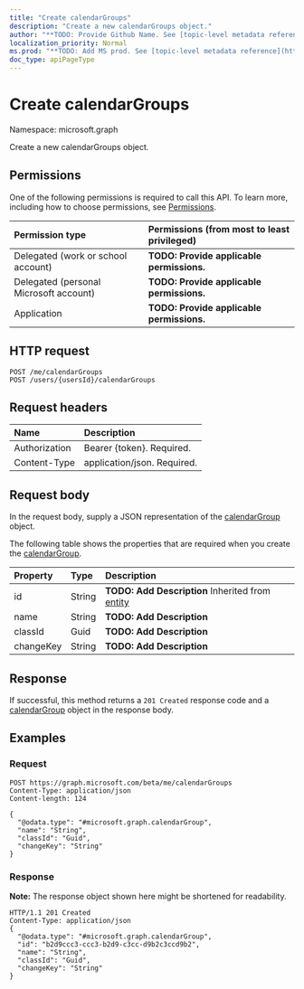 ```yaml
---
title: "Create calendarGroups"
description: "Create a new calendarGroups object."
author: "**TODO: Provide Github Name. See [topic-level metadata reference](https://msgo.azurewebsites.net/add/document/guidelines/metadata.html#topic-level-metadata)**"
localization_priority: Normal
ms.prod: "**TODO: Add MS prod. See [topic-level metadata reference](https://msgo.azurewebsites.net/add/document/guidelines/metadata.html#topic-level-metadata)**"
doc_type: apiPageType
---
```


# Create calendarGroups

Namespace: microsoft.graph

Create a new calendarGroups object.

## Permissions
One of the following permissions is required to call this API. To learn more, including how to choose permissions, see [Permissions](/concepts/permissions-reference.md).

|Permission type|Permissions (from most to least privileged)|
|:---|:---|
|Delegated (work or school account)|**TODO: Provide applicable permissions.**|
|Delegated (personal Microsoft account)|**TODO: Provide applicable permissions.**|
|Application|**TODO: Provide applicable permissions.**|

## HTTP request

<!-- {
  "blockType": "ignored"
}
-->
``` http
POST /me/calendarGroups
POST /users/{usersId}/calendarGroups
```

## Request headers
|Name|Description|
|:---|:---|
|Authorization|Bearer {token}. Required.|
|Content-Type|application/json. Required.|

## Request body
In the request body, supply a JSON representation of the [calendarGroup](../resources/calendargroup.md) object.

The following table shows the properties that are required when you create the [calendarGroup](../resources/calendargroup.md).

|Property|Type|Description|
|:---|:---|:---|
|id|String|**TODO: Add Description** Inherited from [entity](../resources/entity.md)|
|name|String|**TODO: Add Description**|
|classId|Guid|**TODO: Add Description**|
|changeKey|String|**TODO: Add Description**|



## Response

If successful, this method returns a `201 Created` response code and a [calendarGroup](../resources/calendargroup.md) object in the response body.

## Examples

### Request
<!-- {
  "blockType": "request",
  "name": "create_calendargroup_from_"
}
-->
``` http
POST https://graph.microsoft.com/beta/me/calendarGroups
Content-Type: application/json
Content-length: 124

{
  "@odata.type": "#microsoft.graph.calendarGroup",
  "name": "String",
  "classId": "Guid",
  "changeKey": "String"
}
```

### Response
**Note:** The response object shown here might be shortened for readability.
<!-- {
  "blockType": "response",
  "truncated": true,
  "@odata.type": "microsoft.graph.calendargroup"
}
-->
``` http
HTTP/1.1 201 Created
Content-Type: application/json
{
  "@odata.type": "#microsoft.graph.calendarGroup",
  "id": "b2d9ccc3-ccc3-b2d9-c3cc-d9b2c3ccd9b2",
  "name": "String",
  "classId": "Guid",
  "changeKey": "String"
}
```

